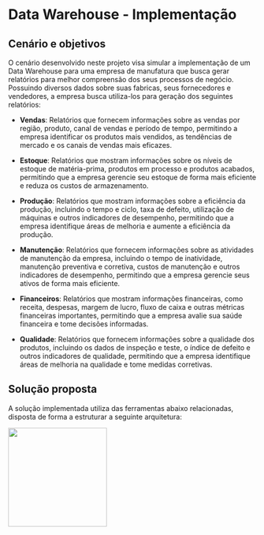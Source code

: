 # Data Warehouse - Implementação

## Cenário e objetivos

O cenário desenvolvido neste projeto visa simular a implementação de um Data Warehouse para uma empresa de manufatura que busca gerar relatórios para melhor compreensão dos seus processos de negócio.
	Possuindo diversos dados sobre suas fabricas, seus fornecedores e vendedores, a empresa busca utiliza-los para geração dos seguintes relatórios:
 
- **Vendas**: Relatórios que fornecem informações sobre as vendas por região, produto, canal de vendas e período de tempo, permitindo a empresa identificar os produtos mais vendidos, as tendências de mercado e os canais de vendas mais eficazes.
  
- **Estoque**:  Relatórios que mostram informações sobre os níveis de estoque de matéria-prima, produtos em processo e produtos acabados, permitindo que a empresa gerencie seu estoque de forma mais eficiente e reduza os custos de armazenamento.
  
- **Produção**: Relatórios que mostram informações sobre a eficiência da produção, incluindo o tempo e ciclo, taxa de defeito, utilização de máquinas e outros indicadores de desempenho, permitindo que a empresa identifique áreas de melhoria e aumente a eficiência da produção.
  
- **Manutenção**: Relatórios que fornecem informações sobre as atividades de manutenção da empresa, incluindo o tempo de inatividade, manutenção preventiva e corretiva, custos de manutenção e outros indicadores de desempenho, permitindo que a empresa gerencie seus ativos de forma mais eficiente.
  
- **Financeiros**: Relatórios que mostram informações financeiras, como receita, despesas, margem de lucro, fluxo de caixa e outras métricas financeiras importantes, permitindo que a empresa avalie sua saúde financeira e tome decisões informadas.
  
- **Qualidade**: Relatórios que fornecem informações sobre a qualidade dos produtos, incluindo os dados de inspeção e teste, o índice de defeito e outros indicadores de qualidade, permitindo que a empresa identifique áreas de melhoria na qualidade e tome medidas corretivas.

## Solução proposta

A solução implementada utiliza das ferramentas abaixo relacionadas, disposta de forma a estruturar a seguinte arquitetura: 

<p float="center">
 <img src="https://github.com/JvQueiros/Implementacao_DW/issues/1#issue-2034571899" width="200" />
</p>
